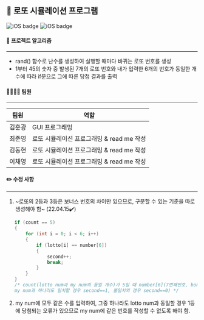 ## 🎲 로또 시뮬레이션 프로그램


 ![iOS badge](https://img.shields.io/badge/%20-c%2B%2B-blue)       ![iOS badge](https://img.shields.io/badge/%20-GitHub-black)


#### 📑 프로젝트 알고리즘
---
- rand() 함수로 난수를 생성하여 실행할 때마다 바뀌는 로또 번호를 생성
- 1부터 45의 숫자 중 발생된 7개의 로또 번호와 내가 입력한 6개의 번호가 동일한 개수에 따라 if문으로 그에 따른 당첨 결과를 출력


#### 👨‍👨‍👧‍👦 팀원
---
팀원|역할|
---|---|
김훈광|GUI 프로그래밍|
최준영|로또 시뮬레이션 프로그래밍 & read me 작성|
김동현|로또 시뮬레이션 프로그래밍 & read me 작성|
이채영|로또 시뮬레이션 프로그래밍 & read me 작성|


#### ✏️ 수정 사항
---
 1. ~로또의 2등과 3등은 보너스 번호의 차이만 있으므로, 구분할 수 있는 기준을 따로 생성해야 함~ (22.04.15✔️)
 ``` c++
    if (count == 5)
    {
        for (int i = 0; i < 6; i++)
        {
            if (lotto[i] == number[6])
            {
                second++;
                break;
            }
        }
    }
    /* count(lotto num과 my num의 동일 개수)가 5일 때 number[6](7번째번호, bonus num)이 
    my num과 하나라도 일치할 경우 second==1, 불일치의 경우 second==0) */
 ```
 
 2. my num에 모두 같은 수를 입력하여, 그중 하나라도 lotto num과 동일할 경우 1등에 당첨되는 오류가 있으므로 my num에 같은 번호를 작성할 수 없도록 해야 함.
